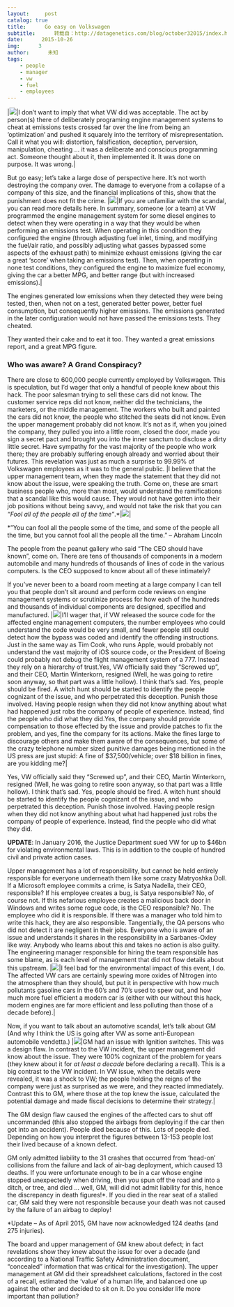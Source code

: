 ```yaml
---
layout:     post
catalog: true
title:      Go easy on Volkswagen
subtitle:      转载自：http://datagenetics.com/blog/october32015/index.html
date:      2015-10-26
img:      3
author:      未知
tags:
    - people
    - manager
    - vw
    - fuel
    - employees
---
```

|![](http://datagenetics.com/blog/october32015/vw.png)|I don’t want to imply that what VW did was acceptable. The act by person(s) there of deliberately programing engine management systems to cheat at emissions tests crossed far over the line from being an ‘optimization’ and pushed it squarely into the territory of misrepresentation. Call it what you will: distortion, falsification, deception, perversion, manipulation, cheating … it was a deliberate and conscious programming act. Someone thought about it, then implemented it. It was done on purpose. It was wrong.|

But go easy; let’s take a large dose of perspective here. It’s not worth destroying the company over. The damage to everyone from a collapse of a company of this size, and the financial implications of this, show that the punishment does not fit the crime.
|![](http://datagenetics.com/blog/october32015/jetta.png)|If you are unfamiliar with the scandal, you can read more details here. In summary, someone (or a team) at VW programmed the engine management system for some diesel engines to detect when they were operating in a way that they would be when performing an emissions test. When operating in this condition they configured the engine (through adjusting fuel inlet, timing, and modifying the fuel/air ratio, and possibly adjusting what gasses bypassed some aspects of the exhaust path) to minimize exhaust emissions (giving the car a great ‘score’ when taking an emissions test). Then, when operating in none test conditions, they configured the engine to maximize fuel economy, giving the car a better MPG, and better range (but with increased emissions).|

The engines generated low emissions when they detected they were being tested, then, when not on a test, generated better power, better fuel consumption, but consequently higher emissions. The emissions generated in the later configuration would not have passed the emissions tests. They cheated.

They wanted their cake and to eat it too. They wanted a great emissions report, and a great MPG figure.

### Who was aware? A Grand Conspiracy?

There are close to 600,000 people currently employed by Volkswagen. This is speculation, but I’d wager that only a handful of people knew about this hack. The poor salesman trying to sell these cars did not know. The customer service reps did not know, neither did the technicians, the marketers, or the middle management. The workers who built and painted the cars did not know, the people who stitched the seats did not know. Even the upper management probably did not know. It’s not as if, when you joined the company, they pulled you into a little room, closed the door, made you sign a secret pact and brought you into the inner sanctum to disclose a dirty little secret. Have sympathy for the vast majority of the people who work there; they are probably suffering enough already and worried about their futures. This revelation was just as much a surprise to 99.99% of Volkswagen employees as it was to the general public.
|I believe that the upper management team, when they made the statement that they did not know about the issue, were speaking the truth. Come on, these are smart business people who, more than most, would understand the ramifications that a scandal like this would cause. They would not have gotten into their job positions without being savvy, and would not take the risk that you can *“Fool all of the people all of the time”*.*|![](http://datagenetics.com/blog/october32015/passat.png)|

 *”You can fool all the people some of the time, and some of the people all the time, but you cannot fool all the people all the time.” – Abraham Lincoln


The people from the peanut gallery who said “The CEO should have known”, come on. There are tens of thousands of components in a modern automobile and many hundreds of thousands of lines of code in the various computers. Is the CEO supposed to know about all of these intimately? 

If you’ve never been to a board room meeting at a large company I can tell you that people don’t sit around and perform code reviews on engine management systems or scrutinize process for how each of the hundreds and thousands of individual components are designed, specified and manufactured.
|![](http://datagenetics.com/blog/october32015/c2.png)|I’ll wager that, if VW released the source code for the affected engine management computers, the number employees who could understand the code would be very small, and fewer people still could detect how the bypass was coded and identify the offending instructions. Just in the same way as Tim Cook, who runs Apple, would probably not understand the vast majority of iOS source code, or the President of Boeing could probably not debug the flight management system of a 777. Instead they rely on a hierarchy of trust.Yes, VW officially said they “Screwed up”, and their CEO, Martin Winterkorn, resigned (Well, he was going to retire soon anyway, so that part was a little hollow). I think that’s sad. Yes, people should be fired. A witch hunt should be started to identify the people cognizant of the issue, and who perpetrated this deception. Punish those involved. Having people resign when they did not know anything about what had happened just robs the company of people of experience. Instead, find the people who did what they did.Yes, the company should provide compensation to those effected by the issue and provide patches to fix the problem, and yes, fine the company for its actions. Make the fines large to discourage others and make them aware of the consequences, but some of the crazy telephone number sized punitive damages being mentioned in the US press are just stupid: A fine of $37,500/vehicle; over $18 billion in fines, are you kidding me?|

Yes, VW officially said they “Screwed up”, and their CEO, Martin Winterkorn, resigned (Well, he was going to retire soon anyway, so that part was a little hollow). I think that’s sad. Yes, people should be fired. A witch hunt should be started to identify the people cognizant of the issue, and who perpetrated this deception. Punish those involved. Having people resign when they did not know anything about what had happened just robs the company of people of experience. Instead, find the people who did what they did.

**UPDATE**: In January 2016, the Justice Department sued VW for up to $46bn for violating environmental laws. This is in addition to the couple of hundred civil and private action cases.

Upper management has a lot of responsibility, but cannot be held entirely responsible for everyone underneath them like some crazy Matryoshka Doll. If a Microsoft employee commits a crime, is Satya Nadella, their CEO, responsible? If his employee creates a bug, is Satya responsible? No, of course not. If this nefarious employee creates a malicious back door in Windows and writes some rogue code, is the CEO responsible? No. The employee who did it is responsible. If there was a manager who told him to write this hack, they are also responsible. Tangentially, the QA persons who did not detect it are negligent in their jobs. Everyone who is aware of an issue and understands it shares in the responsibility in a Sarbanes-Oxley like way. Anybody who learns about this and takes no action is also guilty. The engineering manager responsible for hiring the team responsible has some blame, as is each level of management that did not flow details about this upstream.
|![](http://datagenetics.com/blog/october32015/october32015.jpg)|I feel bad for the environmental impact of this event, I do. The affected VW cars are certainly spewing more oxides of Nitrogen into the atmosphere than they should, but put it in perspective with how much pollutants gasoline cars in the 60’s and 70’s used to spew out, and how much more fuel efficient a modern car is (either with our without this hack, modern engines are far more efficient and less polluting than those of a decade before).|

Now, if you want to talk about an automotive scandal, let’s talk about GM (And why I think the US is going after VW as some anti-European automobile vendetta.)
|![](http://datagenetics.com/blog/october32015/gm.png)|GM had an issue with Ignition switches. This was a design flaw. In contrast to the VW incident, the upper management did know about the issue. They were 100% cognizant of the problem for years (they knew about it for *at least a decade* before declaring a recall). This is a big contrast to the VW incident. In VW issue, when the details were revealed, it was a shock to VW; the people holding the reigns of the company were just as surprised as we were, and they reacted immediately. Contrast this to GM, where those at the top knew the issue, calculated the potential damage and made fiscal decisions to determine their strategy.|

The GM design flaw caused the engines of the affected cars to shut off uncommanded (this also stopped the airbags from deploying if the car then got into an accident). People died because of this. Lots of people died. Depending on how you interpret the figures between 13-153 people lost their lived because of a known defect.

GM only admitted liability to the 31 crashes that occurred from ‘head-on’ collisions from the failure and lack of air-bag deployment, which caused 13 deaths. If you were unfortunate enough to be in a car whose engine stopped unexpectedly when driving, then you spun off the road and into a ditch, or tree, and died … well, GM, will did not admit liability for this, hence the discrepancy in death figures!*. If you died in the rear seat of a stalled car, GM said they were not responsible because your death was not caused by the failure of an airbag to deploy!

*Update – As of April 2015, GM have now acknowledged 124 deaths (and 275 injuries).


The board and upper management of GM knew about defect; in fact revelations show they knew about the issue for over a decade (and according to a National Traffic Safety Administration document, “concealed” information that was critical for the investigation). The upper management at GM did their spreadsheet calculations, factored in the cost of a recall, estimated the ‘value’ of a human life, and balanced one up against the other and decided to sit on it. Do you consider life more important than pollution?
